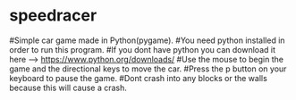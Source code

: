 # speedracer
#Simple car game made in Python(pygame).
#You need python installed in order to run this program.
#If you dont have python you can download it here --> https://www.python.org/downloads/
#Use the mouse to begin the game and the directional keys to move the car.
#Press the p button on your keyboard to pause the game.
#Dont crash into any blocks or the walls because this will cause a crash.
